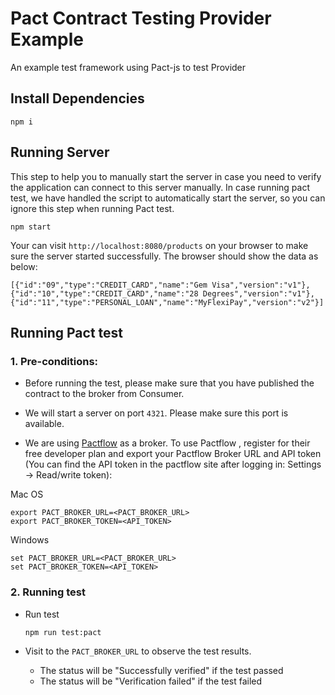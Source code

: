 # Pact Contract Testing Provider Example

An example test framework using Pact-js to test Provider

## Install Dependencies

`npm i`

## Running Server

This step to help you to manually start the server in case you need to verify the application can connect to this server manually. In case running pact test, we have handled the script to automatically start the server, so you can ignore this step when running Pact test.

   `npm start`
   
Your can visit `http://localhost:8080/products` on your browser to make sure the server started successfully. The browser should show the data as below:

`[{"id":"09","type":"CREDIT_CARD","name":"Gem Visa","version":"v1"},{"id":"10","type":"CREDIT_CARD","name":"28 Degrees","version":"v1"},{"id":"11","type":"PERSONAL_LOAN","name":"MyFlexiPay","version":"v2"}]`

## Running Pact test

### 1. Pre-conditions:

- Before running the test, please make sure that you have published the contract to the broker from Consumer.

- We will start a server on port `4321`. Please make sure this port is available.

- We are using [Pactflow](https://pactflow.io/) as a broker. To use Pactflow , register for their free developer plan and export your Pactflow Broker URL and API token (You can find the API token in the pactflow site after logging in: Settings -> Read/write token):

Mac OS
```
export PACT_BROKER_URL=<PACT_BROKER_URL>
export PACT_BROKER_TOKEN=<API_TOKEN>
```
Windows
```
set PACT_BROKER_URL=<PACT_BROKER_URL>
set PACT_BROKER_TOKEN=<API_TOKEN>
```

### 2. Running test

- Run test

    `npm run test:pact`

- Visit to the `PACT_BROKER_URL` to observe the test results.
   - The status will be "Successfully verified" if the test passed
   - The status will be "Verification failed" if the test failed


